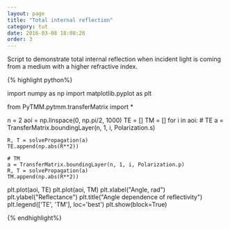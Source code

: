 ```yaml
---
layout: page
title: "Total internal reflection"
category: tut
date: 2016-03-08 18:08:28
order: 3
---
```

Script to demonstrate total internal reflection when incident light is coming
from a medium with a higher refractive index.

{% highlight python%}

import numpy as np
import matplotlib.pyplot as plt

from PyTMM.pytmm.transferMatrix import *

n = 2
aoi = np.linspace(0, np.pi/2, 1000)
TE = []
TM = []
for i in aoi:
    # TE
    a = TransferMatrix.boundingLayer(n, 1, i, Polarization.s)

    R, T = solvePropagation(a)
    TE.append(np.abs(R**2))

    # TM
    a = TransferMatrix.boundingLayer(n, 1, i, Polarization.p)
    R, T = solvePropagation(a)
    TM.append(np.abs(R**2))


plt.plot(aoi, TE)
plt.plot(aoi, TM)
plt.xlabel("Angle, rad")
plt.ylabel("Reflectance")
plt.title("Angle dependence of reflectivity")
plt.legend(['TE', 'TM'], loc='best')
plt.show(block=True)

{% endhighlight%}
